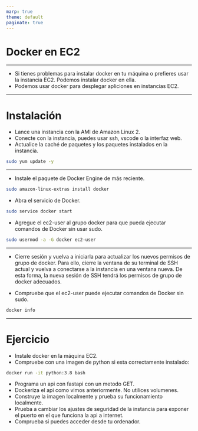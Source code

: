```yaml
---
marp: true
theme: default
paginate: true
---
```


<style>
img[alt~="center"] {
  display: block;
  margin: 0 auto;
}
</style>

# Docker en EC2

---


- Si tienes problemas para instalar docker en tu máquina  o prefieres usar la instancia EC2. Podemos instalar docker en ella.
- Podemos usar docker para desplegar  apliciones en instancias EC2.

---

# Instalación
- Lance una instancia con la AMI de Amazon Linux 2. 
- Conecte con la instancia, puedes usar ssh, vscode o la interfaz web.
- Actualice la caché de paquetes y los paquetes instalados en la instancia.

```bash
sudo yum update -y
```

---

- Instale el paquete de Docker Engine de más reciente.
```bash
sudo amazon-linux-extras install docker
```
- Abra el servicio de Docker.
```bash
sudo service docker start
```
- Agregue el ec2-user al grupo docker para que pueda ejecutar comandos de Docker sin usar sudo.
```bash
sudo usermod -a -G docker ec2-user
```

---
- Cierre sesión y vuelva a iniciarla para actualizar los nuevos permisos de grupo de docker. Para ello, cierre la ventana de su terminal de SSH actual y vuelva a conectarse a la instancia en una ventana nueva. De esta forma, la nueva sesión de SSH tendrá los permisos de grupo de docker adecuados.

- Compruebe que el ec2-user puede ejecutar comandos de Docker sin sudo.
```bash
docker info
```

---

# Ejercicio
- Instale docker en la máquina EC2.
- Compruebe con una imagen de python si esta correctamente instalado:
```bash
docker run -it python:3.8 bash
```
- Programa un api con fastapi con un metodo GET.
- Dockeriza el api como vimos anteriormente. No utilices volumenes.
- Construye la imagen localmente y prueba su funcionamiento localmente.
- Prueba a cambiar los ajustes de seguridad de la instancia para exponer el puerto en el que funciona la api a internet.
- Comprueba si puedes acceder desde tu ordenador.

